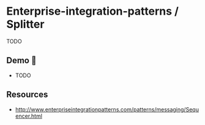 # Enterprise-integration-patterns / Splitter

TODO

## Demo 🎉

* TODO

## Resources

* <http://www.enterpriseintegrationpatterns.com/patterns/messaging/Sequencer.html>
